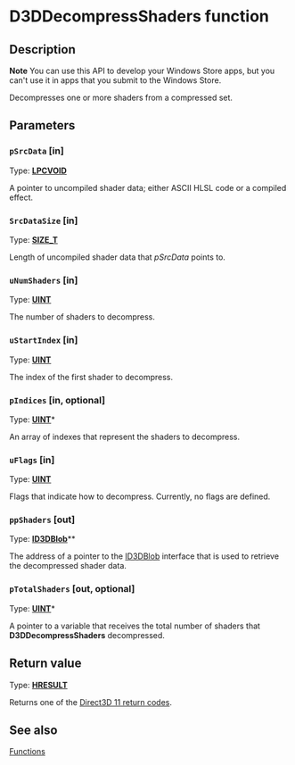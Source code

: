 # D3DDecompressShaders function

## Description

**Note** You can use this API to develop your Windows Store apps, but you can't use it in apps that you submit to the Windows Store.

Decompresses one or more shaders from a compressed set.

## Parameters

### `pSrcData` [in]

Type: **[LPCVOID](https://learn.microsoft.com/windows/desktop/WinProg/windows-data-types)**

A pointer to uncompiled shader data; either ASCII HLSL code or a compiled effect.

### `SrcDataSize` [in]

Type: **[SIZE_T](https://learn.microsoft.com/windows/desktop/WinProg/windows-data-types)**

Length of uncompiled shader data that *pSrcData* points to.

### `uNumShaders` [in]

Type: **[UINT](https://learn.microsoft.com/windows/desktop/WinProg/windows-data-types)**

The number of shaders to decompress.

### `uStartIndex` [in]

Type: **[UINT](https://learn.microsoft.com/windows/desktop/WinProg/windows-data-types)**

The index of the first shader to decompress.

### `pIndices` [in, optional]

Type: **[UINT](https://learn.microsoft.com/windows/desktop/WinProg/windows-data-types)***

An array of indexes that represent the shaders to decompress.

### `uFlags` [in]

Type: **[UINT](https://learn.microsoft.com/windows/desktop/WinProg/windows-data-types)**

Flags that indicate how to decompress. Currently, no flags are defined.

### `ppShaders` [out]

Type: **[ID3DBlob](https://learn.microsoft.com/previous-versions/windows/desktop/legacy/ff728743(v=vs.85))****

The address of a pointer to the [ID3DBlob](https://learn.microsoft.com/previous-versions/windows/desktop/legacy/ff728743(v=vs.85)) interface that is used to retrieve the decompressed shader data.

### `pTotalShaders` [out, optional]

Type: **[UINT](https://learn.microsoft.com/windows/desktop/WinProg/windows-data-types)***

A pointer to a variable that receives the total number of shaders that **D3DDecompressShaders** decompressed.

## Return value

Type: **[HRESULT](https://learn.microsoft.com/windows/desktop/WinProg/windows-data-types)**

Returns one of the [Direct3D 11 return codes](https://learn.microsoft.com/windows/desktop/direct3d11/d3d11-graphics-reference-returnvalues).

## See also

[Functions](https://learn.microsoft.com/windows/desktop/direct3dhlsl/dx-graphics-d3dcompiler-reference-functions)